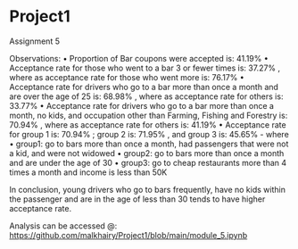 # Project1
Assignment 5




 
Observations:
•	Proportion of Bar coupons were accepted is:  41.19%
•	Acceptance rate for those who went to a bar 3 or fewer times is:  37.27% , where as acceptance rate for those who went more is: 76.17%
•	Acceptance rate for drivers who go to a bar more than once a month and are over the age of 25 is:  68.98% , where as acceptance rate for others is: 33.77%
•	Acceptance rate for drivers who go to a bar more than once a month, no kids, and occupation other than Farming, Fishing and Forestry is:  70.94% , where as acceptance rate for others is: 41.19%
•	Acceptance rate for group 1 is:  70.94% ;  group 2 is:  71.95% , and group 3 is:  45.65% - where 
•	group1: go to bars more than once a month, had passengers that were not a kid, and were not widowed
•	group2: go to bars more than once a month and are under the age of 30
•	group3: go to cheap restaurants more than 4 times a month and income is less than 50K

In conclusion, young drivers who go to bars frequently, have no kids within the passenger and are in the age of less than 30 tends to have higher acceptance rate.

Analysis can be accessed @: https://github.com/malkhairy/Project1/blob/main/module_5.ipynb
